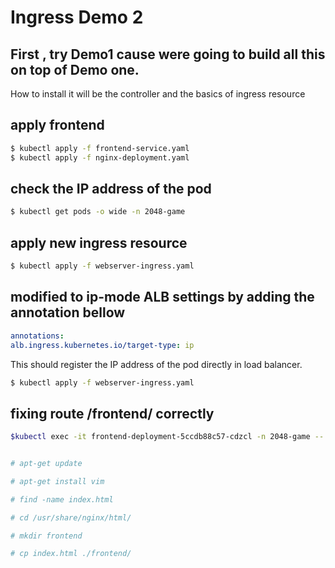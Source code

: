 # Ingress Demo 2

## First , try Demo1 cause were going to build all this on top of Demo one.

How to install it will be the controller and the basics of ingress resource

## apply frontend

```bash
$ kubectl apply -f frontend-service.yaml
$ kubectl apply -f nginx-deployment.yaml
```

## check the IP address of the pod

```bash
$ kubectl get pods -o wide -n 2048-game
```

## apply new ingress resource

```bash
$ kubectl apply -f webserver-ingress.yaml
```

## modified to ip-mode ALB settings by adding the annotation bellow

```yml
annotations:
alb.ingress.kubernetes.io/target-type: ip
```

This should register the IP address of the pod directly in load balancer.

```bash
$ kubectl apply -f webserver-ingress.yaml
```

## fixing route /frontend/ correctly

```bash
$kubectl exec -it frontend-deployment-5ccdb88c57-cdzcl -n 2048-game -- /bin/bash


# apt-get update

# apt-get install vim

# find -name index.html

# cd /usr/share/nginx/html/

# mkdir frontend

# cp index.html ./frontend/
```
